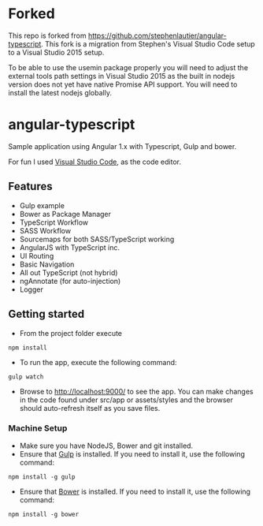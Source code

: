# Forked  
This repo is forked from https://github.com/stephenlautier/angular-typescript.
This fork is a migration from Stephen's Visual Studio Code setup to a Visual Studio 2015 setup.

To be able to use the usemin package properly you will need to adjust the external tools path settings in Visual Studio 2015 as the built in nodejs version does not yet have native Promise API support. You will need to install the latest nodejs globally.

# angular-typescript
Sample application using Angular 1.x with Typescript, Gulp and bower.

For fun I used [Visual Studio Code](https://code.visualstudio.com/), as the code editor.

## Features
 - Gulp example
 - Bower as Package Manager
 - TypeScript Workflow
 - SASS Workflow
 - Sourcemaps for both SASS/TypeScript working
 - AngularJS with TypeScript inc.
  - UI Routing
  - Basic Navigation
  - All out TypeScript (not hybrid)
  - ngAnnotate (for auto-injection)
  - Logger
 
 
## Getting started
- From the project folder execute
```
npm install
```
- To run the app, execute the following command:
```
gulp watch
```
- Browse to [http://localhost:9000/](http://localhost:9000/) to see the app. You can make changes in the code found under src/app or assets/styles and the browser should auto-refresh itself as you save files.

### Machine Setup
- Make sure you have NodeJS, Bower and git installed.
- Ensure that [Gulp](http://gulpjs.com/) is installed. If you need to install it, use the following command:
```
npm install -g gulp
```
- Ensure that [Bower](http://bower.io/) is installed. If you need to install it, use the following command:
```
npm install -g bower
```
